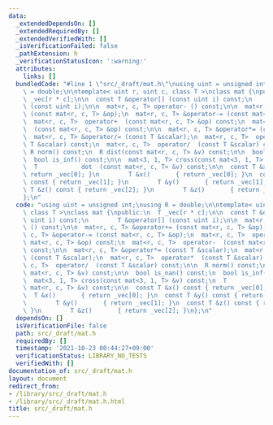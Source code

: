 ```yaml
---
data:
  _extendedDependsOn: []
  _extendedRequiredBy: []
  _extendedVerifiedWith: []
  _isVerificationFailed: false
  _pathExtension: h
  _verificationStatusIcon: ':warning:'
  attributes:
    links: []
  bundledCode: "#line 1 \"src/_draft/mat.h\"\nusing uint = unsigned int;\nusing R\
    \ = double;\n\ntemplate< uint r, uint c, class T >\nclass mat {\npublic:\n  T\
    \ _vec[r * c];\n\n  const T &operator[] (const uint i) const;\n        T &operator[]\
    \ (const uint i);\n\n  mat<r, c, T> operator- () const;\n\n  mat<r, c, T> &operator+=\
    \ (const mat<r, c, T> &op);\n  mat<r, c, T> &operator-= (const mat<r, c, T> &op);\n\
    \  mat<r, c, T>  operator+  (const mat<r, c, T> &op) const;\n  mat<r, c, T>  operator-\
    \  (const mat<r, c, T> &op) const;\n\n  mat<r, c, T> &operator*= (const T &scalar);\n\
    \  mat<r, c, T> &operator/= (const T &scalar);\n  mat<r, c, T>  operator*  (const\
    \ T &scalar) const;\n  mat<r, c, T>  operator/  (const T &scalar) const;\n\n \
    \ R norm() const;\n  R dist(const mat<r, c, T> &v) const;\n\n  bool is_nan() const;\n\
    \  bool is_inf() const;\n\n  mat<3, 1, T> cross(const mat<3, 1, T> &v) const;\n\
    \  T            dot  (const mat<r, c, T> &v) const;\n\n  const T &x() const {\
    \ return _vec[0]; }\n        T &x()       { return _vec[0]; }\n  const T &y()\
    \ const { return _vec[1]; }\n        T &y()       { return _vec[1]; }\n  const\
    \ T &z() const { return _vec[2]; }\n        T &z()       { return _vec[2]; }\n\
    };\n"
  code: "using uint = unsigned int;\nusing R = double;\n\ntemplate< uint r, uint c,\
    \ class T >\nclass mat {\npublic:\n  T _vec[r * c];\n\n  const T &operator[] (const\
    \ uint i) const;\n        T &operator[] (const uint i);\n\n  mat<r, c, T> operator-\
    \ () const;\n\n  mat<r, c, T> &operator+= (const mat<r, c, T> &op);\n  mat<r,\
    \ c, T> &operator-= (const mat<r, c, T> &op);\n  mat<r, c, T>  operator+  (const\
    \ mat<r, c, T> &op) const;\n  mat<r, c, T>  operator-  (const mat<r, c, T> &op)\
    \ const;\n\n  mat<r, c, T> &operator*= (const T &scalar);\n  mat<r, c, T> &operator/=\
    \ (const T &scalar);\n  mat<r, c, T>  operator*  (const T &scalar) const;\n  mat<r,\
    \ c, T>  operator/  (const T &scalar) const;\n\n  R norm() const;\n  R dist(const\
    \ mat<r, c, T> &v) const;\n\n  bool is_nan() const;\n  bool is_inf() const;\n\n\
    \  mat<3, 1, T> cross(const mat<3, 1, T> &v) const;\n  T            dot  (const\
    \ mat<r, c, T> &v) const;\n\n  const T &x() const { return _vec[0]; }\n      \
    \  T &x()       { return _vec[0]; }\n  const T &y() const { return _vec[1]; }\n\
    \        T &y()       { return _vec[1]; }\n  const T &z() const { return _vec[2];\
    \ }\n        T &z()       { return _vec[2]; }\n};\n"
  dependsOn: []
  isVerificationFile: false
  path: src/_draft/mat.h
  requiredBy: []
  timestamp: '2021-10-23 00:44:27+09:00'
  verificationStatus: LIBRARY_NO_TESTS
  verifiedWith: []
documentation_of: src/_draft/mat.h
layout: document
redirect_from:
- /library/src/_draft/mat.h
- /library/src/_draft/mat.h.html
title: src/_draft/mat.h
---
```


